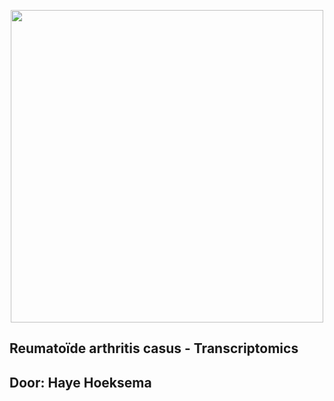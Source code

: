 <p align="center">
  <img src="assets/big-data-greenbookblog_org.webp" alt="" width="500"/>
</p>


## Reumatoïde arthritis casus - Transcriptomics 
## Door: Haye Hoeksema

